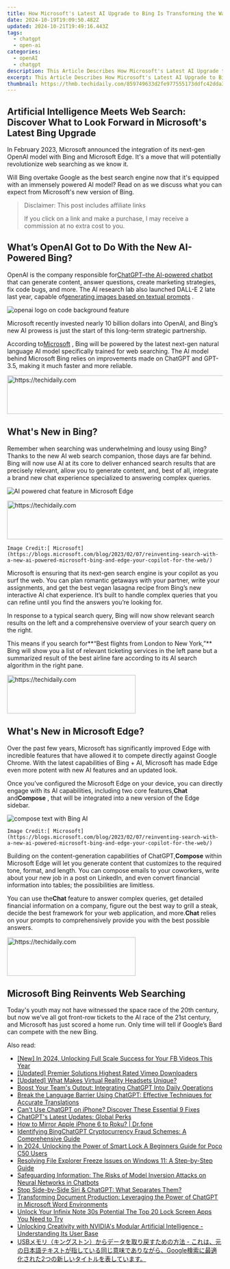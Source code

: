 ```yaml
---
title: How Microsoft's Latest AI Upgrade to Bing Is Transforming the Way We Find Information Online
date: 2024-10-19T19:09:50.482Z
updated: 2024-10-21T19:49:16.443Z
tags:
  - chatgpt
  - open-ai
categories:
  - openAI
  - chatgpt
description: This Article Describes How Microsoft's Latest AI Upgrade to Bing Is Transforming the Way We Find Information Online
excerpt: This Article Describes How Microsoft's Latest AI Upgrade to Bing Is Transforming the Way We Find Information Online
thumbnail: https://thmb.techidaily.com/859749633d2fe977555173ddfc42dda3acc4bf2fd5329788d0569c467b1120f3.jpg
---
```


## Artificial Intelligence Meets Web Search: Discover What to Look Forward in Microsoft's Latest Bing Upgrade

 In February 2023, Microsoft announced the integration of its next-gen OpenAI model with Bing and Microsoft Edge. It's a move that will potentially revolutionize web searching as we know it.

 Will Bing overtake Google as the best search engine now that it's equipped with an immensely powered AI model? Read on as we discuss what you can expect from Microsoft's new version of Bing.

>  Disclaimer: This post includes affiliate links
>
>  If you click on a link and make a purchase, I may receive a commission at no extra cost to you.
>

## What’s OpenAI Got to Do With the New AI-Powered Bing?

 OpenAI is the company responsible for[ChatGPT–the AI-powered chatbot](http://www.makeuseof.com/how-to-use-chatgpt-by-openai/) that can generate content, answer questions, create marketing strategies, fix code bugs, and more. The AI research lab also launched DALL-E 2 late last year, capable of[generating images based on textual prompts](https://www.makeuseof.com/how-to-use-dall-e-2/) .

![openai logo on code background feature](https://static1.makeuseofimages.com/wordpress/wp-content/uploads/2023/02/openai-logo-on-code-background-feature.jpg)

 Microsoft recently invested nearly 10 billion dollars into OpenAI, and Bing’s new AI prowess is just the start of this long-term strategic partnership.

 According to[Microsoft](https://blogs.microsoft.com/blog/2023/02/07/reinventing-search-with-a-new-ai-powered-microsoft-bing-and-edge-your-copilot-for-the-web/) , Bing will be powered by the latest next-gen natural language AI model specifically trained for web searching. The AI model behind Microsoft Bing relies on improvements made on ChatGPT and GPT-3.5, making it much faster and more reliable.

<!-- affiliate ads begin -->
<a href="https://aligracehair.sjv.io/c/5597632/1884002/19272" target="_top" id="1884002">
  <img src="//a.impactradius-go.com/display-ad/19272-1884002" border="0" alt="https://techidaily.com" width="728" height="90"/>
</a>
<img height="0" width="0" src="https://aligracehair.sjv.io/i/5597632/1884002/19272" style="position:absolute;visibility:hidden;" border="0" />
<!-- affiliate ads end -->

## What's New in Bing?

 Remember when searching was underwhelming and lousy using Bing? Thanks to the new AI web search companion, those days are far behind. Bing will now use AI at its core to deliver enhanced search results that are precisely relevant, allow you to generate content, and, best of all, integrate a brand new chat experience specialized to answering complex queries.

![AI powered chat feature in Microsoft Edge](https://static1.makeuseofimages.com/wordpress/wp-content/uploads/2023/02/bing-chat-new.jpg)

<!-- affiliate ads begin -->
<a href="https://appsumo.8odi.net/c/5597632/2123750/7443" target="_top" id="2123750">
  <img src="//a.impactradius-go.com/display-ad/7443-2123750" border="0" alt="https://techidaily.com" width="728" height="90"/>
</a>
<img height="0" width="0" src="https://appsumo.8odi.net/i/5597632/2123750/7443" style="position:absolute;visibility:hidden;" border="0" />
<!-- affiliate ads end -->

` Image Credit:[ Microsoft](https://blogs.microsoft.com/blog/2023/02/07/reinventing-search-with-a-new-ai-powered-microsoft-bing-and-edge-your-copilot-for-the-web/) `

 Microsoft is ensuring that its next-gen search engine is your copilot as you surf the web. You can plan romantic getaways with your partner, write your assignments, and get the best vegan lasagna recipe from Bing’s new interactive AI chat experience. It’s built to handle complex queries that you can refine until you find the answers you’re looking for.

 In response to a typical search query, Bing will now show relevant search results on the left and a comprehensive overview of your search query on the right.

 This means if you search for**“Best flights from London to New York,”** Bing will show you a list of relevant ticketing services in the left pane but a summarized result of the best airline fare according to its AI search algorithm in the right pane.

<!-- affiliate ads begin -->
<a href="https://aligracehair.sjv.io/c/5597632/1918698/19272" target="_top" id="1918698">
  <img src="//a.impactradius-go.com/display-ad/19272-1918698" border="0" alt="https://techidaily.com" width="300" height="90"/>
</a>
<img height="0" width="0" src="https://aligracehair.sjv.io/i/5597632/1918698/19272" style="position:absolute;visibility:hidden;" border="0" />
<!-- affiliate ads end -->

## What's New in Microsoft Edge?

 Over the past few years, Microsoft has significantly improved Edge with incredible features that have allowed it to compete directly against Google Chrome. With the latest capabilities of Bing + AI, Microsoft has made Edge even more potent with new AI features and an updated look.

 Once you’ve configured the Microsoft Edge on your device, you can directly engage with its AI capabilities, including two core features,**Chat** and**Compose** , that will be integrated into a new version of the Edge sidebar.

![compose text with Bing AI](https://static1.makeuseofimages.com/wordpress/wp-content/uploads/2023/02/bing-ai-compose-new.jpg)

` Image Credit:[ Microsoft](https://blogs.microsoft.com/blog/2023/02/07/reinventing-search-with-a-new-ai-powered-microsoft-bing-and-edge-your-copilot-for-the-web/) `

 Building on the content-generation capabilities of ChatGPT,**Compose** within Microsoft Edge will let you generate content that customizes to the required tone, format, and length. You can compose emails to your coworkers, write about your new job in a post on LinkedIn, and even convert financial information into tables; the possibilities are limitless.

 You can use the**Chat** feature to answer complex queries, get detailed financial information on a company, figure out the best way to grill a steak, decide the best framework for your web application, and more.**Chat** relies on your prompts to comprehensively provide you with the best possible answers.

<!-- affiliate ads begin -->
<a href="https://aligracehair.sjv.io/c/5597632/1959759/19272" target="_top" id="1959759">
  <img src="//a.impactradius-go.com/display-ad/19272-1959759" border="0" alt="https://techidaily.com" width="300" height="90"/>
</a>
<img height="0" width="0" src="https://aligracehair.sjv.io/i/5597632/1959759/19272" style="position:absolute;visibility:hidden;" border="0" />
<!-- affiliate ads end -->

## Microsoft Bing Reinvents Web Searching

 Today's youth may not have witnessed the space race of the 20th century, but now we’ve all got front-row tickets to the AI race of the 21st century, and Microsoft has just scored a home run. Only time will tell if Google’s Bard can compete with the new Bing.

<ins class="adsbygoogle"
     style="display:block"
     data-ad-format="autorelaxed"
     data-ad-client="ca-pub-7571918770474297"
     data-ad-slot="1223367746"></ins>

<ins class="adsbygoogle"
     style="display:block"
     data-ad-client="ca-pub-7571918770474297"
     data-ad-slot="8358498916"
     data-ad-format="auto"
     data-full-width-responsive="true"></ins>

<span class="atpl-alsoreadstyle">Also read:</span>
<div><ul>
<li><a href="https://facebook-clips.techidaily.com/new-in-2024-unlocking-full-scale-success-for-your-fb-videos-this-year/"><u>[New] In 2024, Unlocking Full Scale Success for Your FB Videos This Year</u></a></li>
<li><a href="https://vimeo-videos.techidaily.com/updated-premier-solutions-highest-rated-vimeo-downloaders/"><u>[Updated] Premier Solutions Highest Rated Vimeo Downloaders</u></a></li>
<li><a href="https://fox-friendly.techidaily.com/updated-what-makes-virtual-reality-headsets-unique/"><u>[Updated] What Makes Virtual Reality Headsets Unique?</u></a></li>
<li><a href="https://tech-hub.techidaily.com/boost-your-teams-output-integrating-chatgpt-into-daily-operations/"><u>Boost Your Team's Output: Integrating ChatGPT Into Daily Operations</u></a></li>
<li><a href="https://tech-haven.techidaily.com/break-the-language-barrier-using-chatgpt-effective-techniques-for-accurate-translations/"><u>Break the Language Barrier Using ChatGPT: Effective Techniques for Accurate Translations</u></a></li>
<li><a href="https://tech-hub.techidaily.com/cant-use-chatgpt-on-iphone-discover-these-essential-9-fixes/"><u>Can't Use ChatGPT on iPhone? Discover These Essential 9 Fixes</u></a></li>
<li><a href="https://tech-hub.techidaily.com/chatgpts-latest-updates-global-perks/"><u>ChatGPT's Latest Updates: Global Perks</u></a></li>
<li><a href="https://screen-mirror.techidaily.com/how-to-mirror-apple-iphone-6-to-roku-drfone-by-drfone-ios/"><u>How to Mirror Apple iPhone 6 to Roku? | Dr.fone</u></a></li>
<li><a href="https://tech-hub.techidaily.com/identifying-bingchatgpt-cryptocurrency-fraud-schemes-a-comprehensive-guide/"><u>Identifying BingChatGPT Cryptocurrency Fraud Schemes: A Comprehensive Guide</u></a></li>
<li><a href="https://easy-unlock-android.techidaily.com/in-2024-unlocking-the-power-of-smart-lock-a-beginners-guide-for-poco-c50-users-by-drfone-android/"><u>In 2024, Unlocking the Power of Smart Lock A Beginners Guide for Poco C50 Users</u></a></li>
<li><a href="https://win-howtos.techidaily.com/resolving-file-explorer-freeze-issues-on-windows-11-a-step-by-step-guide/"><u>Resolving File Explorer Freeze Issues on Windows 11: A Step-by-Step Guide</u></a></li>
<li><a href="https://tech-hub.techidaily.com/safeguarding-information-the-risks-of-model-inversion-attacks-on-neural-networks-in-chatbots/"><u>Safeguarding Information: The Risks of Model Inversion Attacks on Neural Networks in Chatbots</u></a></li>
<li><a href="https://tech-hub.techidaily.com/stop-side-by-side-siri-and-chatgpt-what-separates-them/"><u>Stop Side-by-Side Siri & ChatGPT: What Separates Them?</u></a></li>
<li><a href="https://tech-hub.techidaily.com/transforming-document-production-leveraging-the-power-of-chatgpt-in-microsoft-word-environments/"><u>Transforming Document Production: Leveraging the Power of ChatGPT in Microsoft Word Environments</u></a></li>
<li><a href="https://unlock-android.techidaily.com/unlock-your-infinix-note-30s-potential-the-top-20-lock-screen-apps-you-need-to-try-by-drfone-android/"><u>Unlock Your Infinix Note 30s Potential The Top 20 Lock Screen Apps You Need to Try</u></a></li>
<li><a href="https://tech-hub.techidaily.com/unlocking-creativity-with-nvidias-modular-artificial-intelligence-understanding-its-user-base/"><u>Unlocking Creativity with NVIDIA's Modular Artificial Intelligence - Understanding Its User Base</u></a></li>
<li><a href="https://win-community.techidaily.com/usb-google2/"><u>USBメモリ（キングストン）からデータを取り戻すための方法 - これは、元の日本語テキストが指している同じ意味でありながら、Google検索に最適化された2つの新しいタイトルを表しています。</u></a></li>
</ul></div>


